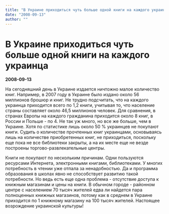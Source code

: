 ```yaml
---
title: "В Украине приходиться чуть больше одной книги на каждого украинца"
date: "2008-09-13"
author: ""
---
```


# В Украине приходиться чуть больше одной книги на каждого украинца

**2008-09-13** 

На сегодняшний день в Украине издается ничтожно малое количество книг. Например, в 2007 году в Украине было издано около 56 миллионов брошюр и книг. Не трудно подсчитать, что на каждого украинца приходится всего по 1,2 книги, учитывая то, что население страны составляет около 46,5 миллионов человек. Для сравнения, в странах Европы на каждого гражданина приходится около 8 книг, в России и Польше - по 4. Не так уж много, но все же больше, чем в Украине. Хотя по статистике лишь около 50 % украинцев не покупают книги. Судить о количестве прочтенных книг украинцами, основываясь лишь на количестве приобретенных книг, не приходиться, поскольку еще пока не все библиотеки закрыты, а на их месте еще не везде построены торгово-развлекательные центры.

Книги не покупают по нескольким причинам. Одни пользуются ресурсами Интернета, электронными книгами, библиотеками. У многих потребность в чтении уже отпала за ненадобностью. Да и программа образования в школах явно не способствует развитию такой потребности. Но ведь есть еще одна проблема - отсутствие доступа к книжным магазинам и цены на книги. В обычном городе - районном  центре с населением 70 тысяч жителей едва ли найдется пара полноценных книжных магазинов, потому как в среднем в Украине приходится по 1 книжному магазину на 100 тысяч жителей. Настоящее возрождение украинской культуры!